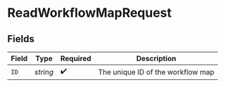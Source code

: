 # ReadWorkflowMapRequest


## Fields

| Field                             | Type                              | Required                          | Description                       |
| --------------------------------- | --------------------------------- | --------------------------------- | --------------------------------- |
| `ID`                              | *string*                          | :heavy_check_mark:                | The unique ID of the workflow map |